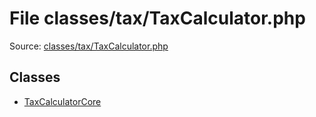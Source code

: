 File classes/tax/TaxCalculator.php
=========
Source: [classes/tax/TaxCalculator.php](https://github.com/PrestaShop/PrestaShop/blob/1.6.1.1/classes/tax/TaxCalculator.php)


Classes
-------

* [TaxCalculatorCore](class.TaxCalculatorCore)

